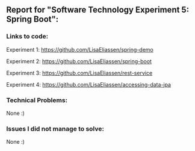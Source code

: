## Report for "Software Technology Experiment 5: Spring Boot":

### Links to code:
Experiment 1:
https://github.com/LisaEliassen/spring-demo

Experiment 2:
https://github.com/LisaEliassen/spring-boot

Experiment 3:
https://github.com/LisaEliassen/rest-service

Experiment 4:
https://github.com/LisaEliassen/accessing-data-jpa

### Technical Problems:
None :)

### Issues I did not manage to solve:
None :)